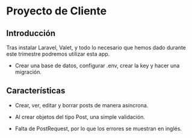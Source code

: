 # Proyecto de Cliente

## Introducción

Tras instalar Laravel, Valet, y todo lo necesario que hemos dado durante este trimestre podremos utilizar esta app.

- Crear una base de datos, configurar .env, crear la key y hacer una migración.

## Características

- Crear, ver, editar y borrar posts de manera asíncrona.

- Al crear objetos del tipo Post, una simple validación.

- Falta de PostRequest, por lo que los errores se muestran en inglés.